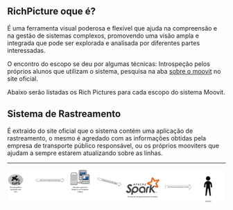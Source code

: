 ## RichPicture oque é?

É uma ferramenta visual poderosa e flexível que ajuda na compreensão e na gestão de sistemas complexos, promovendo uma visão ampla e integrada que pode ser explorada e analisada por diferentes partes interessadas.

O encontro do escopo se deu por algumas técnicas: Introspeção pelos próprios alunos que utilizam o sistema, pesquisa na aba [sobre o moovit](https://moovit.com/pt/about-us-pt/) no site oficial.

Abaixo serão listadas os Rich Pictures para cada escopo do sistema Moovit.



## Sistema de Rastreamento

É extraido do site oficial que o sistema contém uma aplicação de rastreamento, o mesmo é agredado com as informações obtidas pela empresa de transporte público responsável, ou os próprios mooviters que ajudam a sempre estarem atualizando sobre as linhas.

--- 

![Sistema-de-Rastreamento](../assets/Rich-picture/Sistema-Rastreamento.png)



